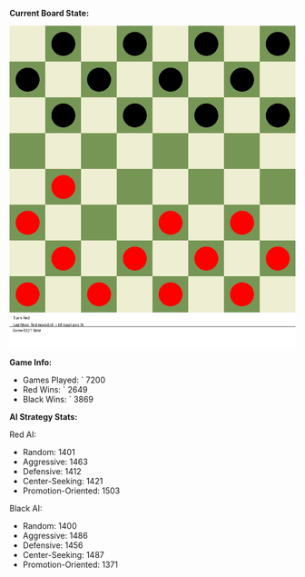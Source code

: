 
**Current Board State:**  
<!-- START_GIF -->
![Checkers Game](./checkers_game.gif)
<!-- END_GIF -->

**Game Info:**  
- Games Played: `<!-- GAMES_PLAYED --> 7200
- Red Wins: `<!-- RED_WINS --> 2649
- Black Wins: `<!-- BLACK_WINS --> 3869

<!-- AI_STATS -->
**AI Strategy Stats:**

Red AI:
- Random: 1401
- Aggressive: 1463
- Defensive: 1412
- Center-Seeking: 1421
- Promotion-Oriented: 1503

Black AI:
- Random: 1400
- Aggressive: 1486
- Defensive: 1456
- Center-Seeking: 1487
- Promotion-Oriented: 1371
